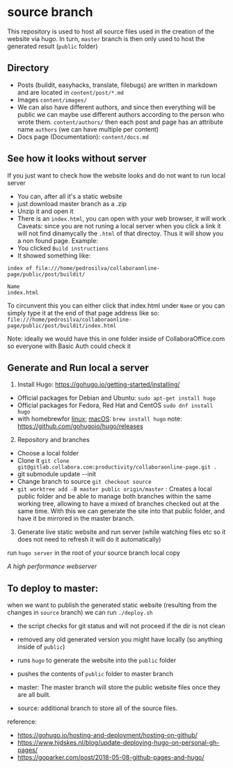 # source branch

This repository is used to host all source files used in the creation of the website via hugo. In turn, `master` branch is then only used to host the generated result (`public` folder)

## Directory
* Posts (buildit, easyhacks, translate, filebugs) are written in markdown and are located in `content/post/*.md`
* Images `content/images/`
* We can also have different authors, and since then everything will be public we can maybe use different authors according to the person who wrote them. `content/authors/` then each post and page has an attribute name `authors` (we can have multiple per content)
* Docs page (Documentation): `content/docs.md`
## See how it looks without server

If you just want to check how the website looks and do not want to run local server
* You can, after all it's a static website
* just download master branch as a .zip
* Unzip it and open it
* There is an `index.html`, you can open with your web browser, it will work
Caveats: since you are not runing a local server when you click a link it will not find dinamycally the `.html` of that directoy. Thus it will show you a non found page. Example:
* You clicked `Build instructions`
* It showed something like:
```
index of file:///home/pedrosilva/collaboraonline-page/public/post/buildit/

Name
index.html
```
To circunvent this you can either click that index.html under `Name` or you can simply type it at the end of that page address like so:
`file:///home/pedrosilva/collaboraonline-page/public/post/buildit/index.html`

Note: ideally we would have this in one folder inside of CollaboraOffice.com so everyone with Basic Auth could check it

## Generate and Run local a server
1. Install Hugo: https://gohugo.io/getting-started/installing/
* Official packages for Debian and Ubuntu: `sudo apt-get install hugo`
* Official packages for Fedora, Red Hat and CentOS `sudo dnf install hugo`
* with homebrewfor [linux](https://docs.brew.sh/Homebrew-on-Linux); [macOS](https://brew.sh/): `brew install hugo`
note: https://github.com/gohugoio/hugo/releases
2. Repository and branches
* Choose a local folder 
* Clone it `git clone git@gitlab.collabora.com:productivity/collaboraonline-page.git .`
* git submodule update --init
* Change branch to source `git checkout source`
* `git worktree add -B master public origin/master` : Creates a local public folder and be able to manage both branches within the same working tree, allowing to have a mixed of branches checked out at the same time. With this we can generate the site into that public folder, and have it be mirrored in the master branch.
3. Generate live static website and run server (while watching files etc so it does not need to refresh it will do it automatically)

run `hugo server` in the root of your source branch local copy

_A high performance webserver_
## To deploy to master:
when we want to publish the generated static website (resulting from the changes in `source` branch) we can run `./deploy.sh`
* the script checks for git status and will not proceed if the dir is not clean
* removed any old generated version you might have locally (so anything inside of `public`)
* runs `hugo` to generate the website into the `public` folder
* pushes the contents of `public` folder to master branch

* master: The master branch will store the public website files once they are all built.
* source: additional branch to store all of the source files.


reference:
* https://gohugo.io/hosting-and-deployment/hosting-on-github/
* https://www.hjdskes.nl/blog/update-deploying-hugo-on-personal-gh-pages/
* https://goparker.com/post/2018-05-08-github-pages-and-hugo/
